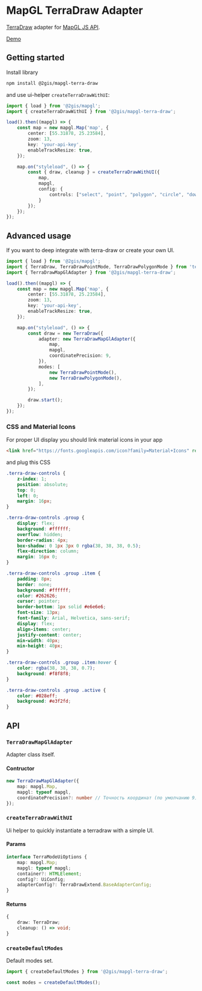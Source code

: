 # MapGL TerraDraw Adapter

[TerraDraw](https://github.com/JamesLMilner/terra-draw) adapter for [MapGL JS API](http://docs.2gis.com/en/mapgl).

[Demo](https://2gis.github.io/mapgl-terra-draw/)

## Getting started

Install library

```bash
npm install @2gis/mapgl-terra-draw
```

and use ui-helper `createTerraDrawWithUI`:

```ts
import { load } from '@2gis/mapgl';
import { createTerraDrawWithUI } from '@2gis/mapgl-terra-draw';

load().then((mapgl) => {
    const map = new mapgl.Map('map', {
        center: [55.31878, 25.23584],
        zoom: 13,
        key: 'your-api-key',
        enableTrackResize: true,
    });

    map.on("styleload", () => {
        const { draw, cleanup } = createTerraDrawWithUI({
            map,
            mapgl,
            config: {
                controls: ["select", "point", "polygon", "circle", "download", "clear"],
            }
        });
    });
});
```

## Advanced usage

If you want to deep integrate with terra-draw or create your own UI.

```ts
import { load } from '@2gis/mapgl';
import { TerraDraw, TerraDrawPointMode, TerraDrawPolygonMode } from 'terra-draw';
import { TerraDrawMapGlAdapter } from '@2gis/mapgl-terra-draw';

load().then((mapgl) => {
    const map = new mapgl.Map('map', {
        center: [55.31878, 25.23584],
        zoom: 13,
        key: 'your-api-key',
        enableTrackResize: true,
    });

    map.on("styleload", () => {
        const draw = new TerraDraw({
            adapter: new TerraDrawMapGlAdapter({
                map,
                mapgl,
                coordinatePrecision: 9,
            }),
            modes: [
                new TerraDrawPointMode(),
                new TerraDrawPolygonMode(),
            ],
        });

        draw.start();
    });
});
```

### CSS and Material Icons

For proper UI display you should link material icons in your app

```html
<link href="https://fonts.googleapis.com/icon?family=Material+Icons" rel="stylesheet">
```

and plug this CSS

```css
.terra-draw-controls {
    z-index: 1;
    position: absolute;
    top: 0; 
    left: 0;
    margin: 16px;
}

.terra-draw-controls .group {
    display: flex;
    background: #ffffff;
    overflow: hidden;
    border-radius: 4px;
    box-shadow: 0 1px 3px 0 rgba(38, 38, 38, 0.5);
    flex-direction: column;
    margin: 16px 0;
}

.terra-draw-controls .group .item {
    padding: 8px;
    border: none;
    background: #ffffff;
    color: #262626;
    cursor: pointer;
    border-bottom: 1px solid #e6e6e6;
    font-size: 13px;
    font-family: Arial, Helvetica, sans-serif;
    display: flex;
    align-items: center;
    justify-content: center;
    min-width: 40px;
    min-height: 40px;
}

.terra-draw-controls .group .item:hover {
    color: rgba(38, 38, 38, 0.7);
    background: #f8f8f8;
}

.terra-draw-controls .group .active {
    color: #028eff;
    background: #e3f2fd;
}
```

## API

### `TerraDrawMapGlAdapter`

Adapter class itself.
 
#### Contructor

```ts
new TerraDrawMapGlAdapter({
    map: mapgl.Map,
    mapgl: typeof mapgl,
    coordinatePrecision?: number // Точность координат (по умолчанию 9)
});
```

### `createTerraDrawWithUI`

Ui helper to quickly instantiate a terradraw with a simple UI.

#### Params

```ts
interface TerraModeUiOptions {
    map: mapgl.Map;
    mapgl: typeof mapgl;
    container?: HTMLElement;
    config?: UiConfig;
    adapterConfig?: TerraDrawExtend.BaseAdapterConfig;
}
```

#### Returns

```ts
{
    draw: TerraDraw;
    cleanup: () => void;
}
```

### `createDefaultModes`

Default modes set.

```ts
import { createDefaultModes } from '@2gis/mapgl-terra-draw';

const modes = createDefaultModes();
```
